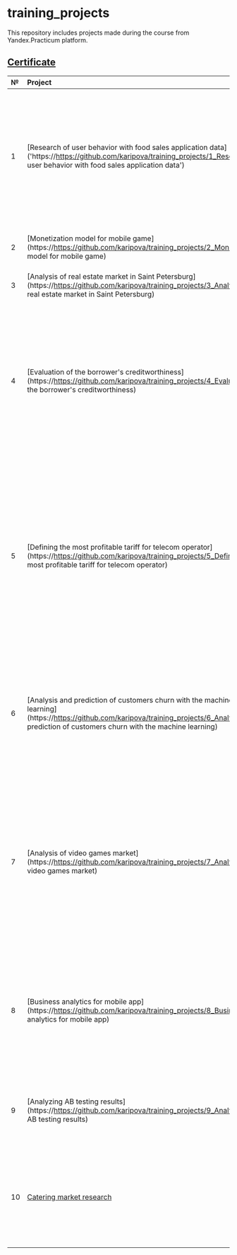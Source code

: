 # training_projects
This repository includes projects made during the course from Yandex.Practicum platform.
## [Certificate](https://drive.google.com/file/d/1jTmTbE5eiMiadU80s_Xeh1VL5msrFHaw/view?usp=sharing)

|№|Project	      |Description                                        |
|:----|:------------------------|:-----------------------------------------------------|
|1| [Research of user behavior with food sales application data]('https://https://github.com/karipova/training_projects/1_Research of user behavior with food sales application data') | A startup company that sells food through a mobile application asks to research the user behaviour. It is necessary to study the sales funnel and the results of an A/A/B experiment related to changing fonts in the application.|
|2| [Monetization model for mobile game](https://https://github.com/karipova/training_projects/2_Monetization model for mobile game) | Introduce a monetization model for a gaming application.|
|3| [Analysis of real estate market in Saint Petersburg](https://https://github.com/karipova/training_projects/3_Analysis of real estate market in Saint Petersburg)|Determining the market value of real estate|
|4| [Evaluation of the borrower's creditworthiness](https://https://github.com/karipova/training_projects/4_Evaluation of the borrower's creditworthiness)|The customer is the credit department of the bank. It is necessary to understand whether the marital status and the number of children of the client affect the repayment of the loan on time. The statistics on the solvency of customers is used as an input data.|
|5| [Defining the most profitable tariff for telecom operator](https://https://github.com/karipova/training_projects/5_Defining the most profitable tariff for telecom operator)|It is required to conduct a preliminary analysis of tariffs on a small sample of customers. There is data of 500 users: who they are, where they come from, what tariff they use, how many calls and messages each sent in 2018. It is necessary to analyze the behavior of customers and conclude which tariff is better.|
|6|[Analysis and prediction of customers churn with the machine learning](https://https://github.com/karipova/training_projects/6_Analysis and prediction of customers churn with the machine learning)|Based on customers of gym data, it is required to develop a model to predict the outflow of customers, segment them and make recommendations based on the results of the study|
|7|[Analysis of video games market](https://https://github.com/karipova/training_projects/7_Analysis of video games market)|Based on historical data on game sales, user and expert ratings, genres and platforms (for example, Xbox or PlayStation) from open sources, it is necessary to identify patterns that determine the success of the game to bet on a potentially popular product and plan advertising campaigns.|
|8|[Business analytics for mobile app](https://https://github.com/karipova/training_projects/8_Business analytics for mobile app)|Despite huge investments in advertising of entertainment mobile app, the company has been suffering losses for the past few months. The task is to understand the reasons and help the company to become a plus.|
|9|[Analyzing AB testing results](https://https://github.com/karipova/training_projects/9_Analyzing AB testing results)|The task is to evaluate the results of A / B testing (the correctness of the test and the results themselves)|
|10|[Catering market research](https://https://github.com/karipova/training_projects/10_Catering_market_research/)|A new restaurant project is being launched in Moscow. It is required to conduct a market research of public catering establishments based on open data.|

